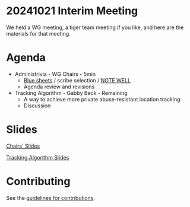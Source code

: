 # 20241021 Interim Meeting

We held a WG meeting, a tiger team meeting if you like, and here are the materials for that meeting.

# Agenda

* Administrivia - WG Chairs - 5min
    * [Blue sheets](https://github.com/ietf-wg-dult/wg-materials/blob/main/meetings/20241021/20241021%20-%20dult%20wg%20-%20blue%20sheets.png) / scribe selection / [NOTE WELL](https://www.ietf.org/about/note-well/)
    * Agenda review and revisions
* Tracking Algorithm - Gabby Beck - Remaining
    * A way to achieve more private abuse-resistant location tracking
    * Discussion

# Slides

[Chairs' Slides](https://github.com/ietf-wg-dult/wg-materials/blob/main/meetings/20241021/ietf-dult-interim1.pdf)

[Tracking Algorithm Slides]()

# Contributing

See the [guidelines for contributions](https://github.com/ietf-wg-dult/wg-materials/blob/main/CONTRIBUTING.md).
